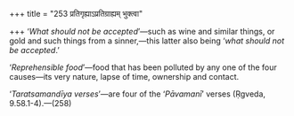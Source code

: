 +++
title = "253 प्रतिगृह्याऽप्रतिग्राह्यम् भुक्त्वा"

+++
‘*What should not be accepted*’—such as wine and similar things, or gold
and such things from a sinner,—this latter also being ‘*what should not
be accepted*.’

‘*Reprehensible food*’—food that has been polluted by any one of the
four causes—its very nature, lapse of time, ownership and contact.

‘*Taratsamandīya verses*’—are four of the ‘*Pāvamanī*’ verses (Ṛgveda,
9.58.1-4).—(258)


